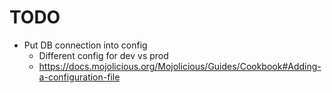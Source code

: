 # TODO

* Put DB connection into config
  * Different config for dev vs prod
  * <https://docs.mojolicious.org/Mojolicious/Guides/Cookbook#Adding-a-configuration-file>
